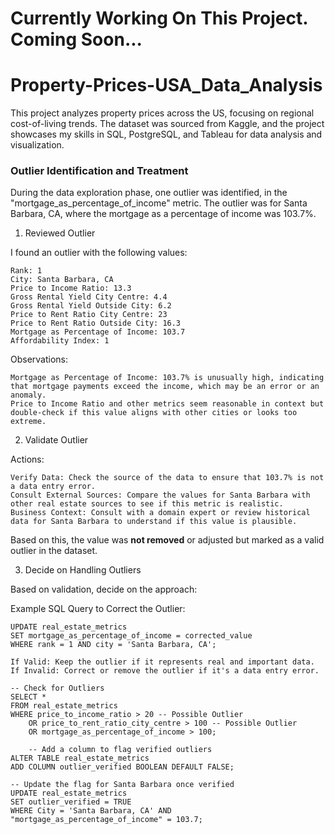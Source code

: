 # Currently Working On This Project. Coming Soon...
# Property-Prices-USA_Data_Analysis
This project analyzes property prices across the US, focusing on regional cost-of-living trends. The dataset was sourced from Kaggle, and the project showcases my skills in SQL, PostgreSQL, and Tableau for data analysis and visualization.

### Outlier Identification and Treatment

During the data exploration phase, one outlier was identified, in the "mortgage_as_percentage_of_income" metric. The outlier was for Santa Barbara, CA, where the mortgage as a percentage of income was 103.7%. 

1. Reviewed Outlier

I found an outlier with the following values:

    Rank: 1
    City: Santa Barbara, CA
    Price to Income Ratio: 13.3
    Gross Rental Yield City Centre: 4.4
    Gross Rental Yield Outside City: 6.2
    Price to Rent Ratio City Centre: 23
    Price to Rent Ratio Outside City: 16.3
    Mortgage as Percentage of Income: 103.7
    Affordability Index: 1

Observations:

    Mortgage as Percentage of Income: 103.7% is unusually high, indicating that mortgage payments exceed the income, which may be an error or an anomaly.
    Price to Income Ratio and other metrics seem reasonable in context but double-check if this value aligns with other cities or looks too extreme.

2. Validate Outlier

Actions:

    Verify Data: Check the source of the data to ensure that 103.7% is not a data entry error.
    Consult External Sources: Compare the values for Santa Barbara with other real estate sources to see if this metric is realistic.
    Business Context: Consult with a domain expert or review historical data for Santa Barbara to understand if this value is plausible.

Based on this, the value was **not removed** or adjusted but marked as a valid outlier in the dataset.

3. Decide on Handling Outliers

Based on validation, decide on the approach:

Example SQL Query to Correct the Outlier:
```
UPDATE real_estate_metrics
SET mortgage_as_percentage_of_income = corrected_value
WHERE rank = 1 AND city = 'Santa Barbara, CA';
```

    If Valid: Keep the outlier if it represents real and important data.
    If Invalid: Correct or remove the outlier if it's a data entry error.

```
-- Check for Outliers
SELECT *
FROM real_estate_metrics
WHERE price_to_income_ratio > 20 -- Possible Outlier
	OR price_to_rent_ratio_city_centre > 100 -- Possible Outlier
	OR mortgage_as_percentage_of_income > 100;

	-- Add a column to flag verified outliers
ALTER TABLE real_estate_metrics
ADD COLUMN outlier_verified BOOLEAN DEFAULT FALSE;

-- Update the flag for Santa Barbara once verified
UPDATE real_estate_metrics
SET outlier_verified = TRUE
WHERE City = 'Santa Barbara, CA' AND "mortgage_as_percentage_of_income" = 103.7;
```
